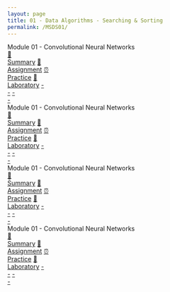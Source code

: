 ```yaml
---
layout: page
title: 01 - Data Algorithms - Searching & Sorting
permalink: /MSDS01/
---
```


<div class="row">
  <div class="btn text">
    <div class="btn name">Module 01 - Convolutional Neural Networks</div>
    <div class="row" style="grid-template-columns: 1fr 1fr 1fr 1fr 1fr 1fr;">
      <a href="/02-MSDS-Courses/MSDS01/M1/" class="btn icon1">📝<br>Summary</a>
      <a href="/02-MSDS-Courses/MSDS01/M1/" class="btn icon2">📖<br>Assignment</a>
      <a href="/02-MSDS-Courses/MSDS01/M1/" class="btn icon3">⏰<br>Practice</a>
      <a href="/02-MSDS-Courses/MSDS01/M1/" class="btn icon4">📂<br>Laboratory</a>
      <a href="" class="btn empty">-<br>-</a>
      <a href="" class="btn empty">-<br>-</a>
    </div>
  </div>
</div>

<div class="row">
  <div class="btn text">
    <div class="btn name">Module 01 - Convolutional Neural Networks</div>
    <div class="row" style="grid-template-columns: 1fr 1fr 1fr 1fr 1fr 1fr;">
      <a href="/02-MSDS-Courses/MSDS01/M1/" class="btn icon1">📝<br>Summary</a>
      <a href="/02-MSDS-Courses/MSDS01/M1/" class="btn icon2">📖<br>Assignment</a>
      <a href="/02-MSDS-Courses/MSDS01/M1/" class="btn icon3">⏰<br>Practice</a>
      <a href="/02-MSDS-Courses/MSDS01/M1/" class="btn icon4">📂<br>Laboratory</a>
      <a href="" class="btn empty">-<br>-</a>
      <a href="" class="btn empty">-<br>-</a>
    </div>
  </div>
</div>

<div class="row">
  <div class="btn text">
    <div class="btn name">Module 01 - Convolutional Neural Networks</div>
    <div class="row" style="grid-template-columns: 1fr 1fr 1fr 1fr 1fr 1fr;">
      <a href="/02-MSDS-Courses/MSDS01/M1/" class="btn icon1">📝<br>Summary</a>
      <a href="/02-MSDS-Courses/MSDS01/M1/" class="btn icon2">📖<br>Assignment</a>
      <a href="/02-MSDS-Courses/MSDS01/M1/" class="btn icon3">⏰<br>Practice</a>
      <a href="/02-MSDS-Courses/MSDS01/M1/" class="btn icon4">📂<br>Laboratory</a>
      <a href="" class="btn empty">-<br>-</a>
      <a href="" class="btn empty">-<br>-</a>
    </div>
  </div>
</div>

<div class="row">
  <div class="btn text">
    <div class="btn name">Module 01 - Convolutional Neural Networks</div>
    <div class="row" style="grid-template-columns: 1fr 1fr 1fr 1fr 1fr 1fr;">
      <a href="/02-MSDS-Courses/MSDS01/M1/" class="btn icon1">📝<br>Summary</a>
      <a href="/02-MSDS-Courses/MSDS01/M1/" class="btn icon2">📖<br>Assignment</a>
      <a href="/02-MSDS-Courses/MSDS01/M1/" class="btn icon3">⏰<br>Practice</a>
      <a href="/02-MSDS-Courses/MSDS01/M1/" class="btn icon4">📂<br>Laboratory</a>
      <a href="" class="btn empty">-<br>-</a>
      <a href="" class="btn empty">-<br>-</a>
    </div>
  </div>
</div>

